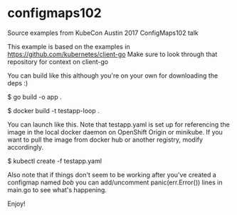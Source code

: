 # configmaps102
Source examples from KubeCon Austin 2017 ConfigMaps102 talk

This example is based on the examples in https://github.com/kubernetes/client-go
Make sure to look through that repository for context on client-go

You can build like this although you're on your own for downloading the deps :)

$ go build -o app .

$ docker build -t testapp-loop .

You can launch like this. Note that testapp.yaml is set up for referencing the image
in the local docker daemon on OpenShift Origin or minikube. If you want to pull the
image from docker hub or another registry, modify accordingly.

$ kubectl create -f testapp.yaml

Also note that if things don't seem to be working after you've created a configmap
named *bob* you can add/uncomment panic(err.Error()) lines in main.go to see what's happening.

Enjoy!

